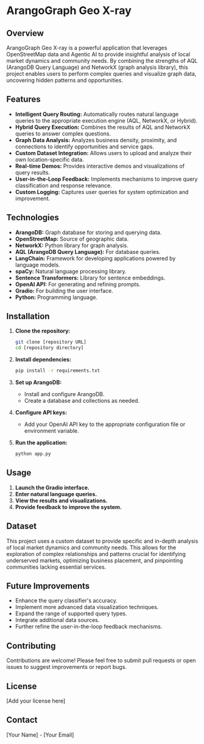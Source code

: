 # ArangoGraph Geo X-ray

## Overview

ArangoGraph Geo X-ray is a powerful application that leverages OpenStreetMap data and Agentic AI to provide insightful analysis of local market dynamics and community needs. By combining the strengths of AQL (ArangoDB Query Language) and NetworkX (graph analysis library), this project enables users to perform complex queries and visualize graph data, uncovering hidden patterns and opportunities.

## Features

* **Intelligent Query Routing:** Automatically routes natural language queries to the appropriate execution engine (AQL, NetworkX, or Hybrid).
* **Hybrid Query Execution:** Combines the results of AQL and NetworkX queries to answer complex questions.
* **Graph Data Analysis:** Analyzes business density, proximity, and connections to identify opportunities and service gaps.
* **Custom Dataset Integration:** Allows users to upload and analyze their own location-specific data.
* **Real-time Demos:** Provides interactive demos and visualizations of query results.
* **User-in-the-Loop Feedback:** Implements mechanisms to improve query classification and response relevance.
* **Custom Logging:** Captures user queries for system optimization and improvement.

## Technologies

* **ArangoDB:** Graph database for storing and querying data.
* **OpenStreetMap:** Source of geographic data.
* **NetworkX:** Python library for graph analysis.
* **AQL (ArangoDB Query Language):** For database queries.
* **LangChain:** Framework for developing applications powered by language models.
* **spaCy:** Natural language processing library.
* **Sentence Transformers:** Library for sentence embeddings.
* **OpenAI API:** For generating and refining prompts.
* **Gradio:** For building the user interface.
* **Python:** Programming language.

## Installation

1.  **Clone the repository:**

    ```bash
    git clone [repository URL]
    cd [repository directory]
    ```

2.  **Install dependencies:**

    ```bash
    pip install -r requirements.txt
    ```

3.  **Set up ArangoDB:**

    * Install and configure ArangoDB.
    * Create a database and collections as needed.

4.  **Configure API keys:**

    * Add your OpenAI API key to the appropriate configuration file or environment variable.

5.  **Run the application:**

    ```bash
    python app.py
    ```

## Usage

1.  **Launch the Gradio interface.**
2.  **Enter natural language queries.**
3.  **View the results and visualizations.**
4.  **Provide feedback to improve the system.**

## Dataset

This project uses a custom dataset to provide specific and in-depth analysis of local market dynamics and community needs. This allows for the exploration of complex relationships and patterns crucial for identifying underserved markets, optimizing business placement, and pinpointing communities lacking essential services.

## Future Improvements

* Enhance the query classifier's accuracy.
* Implement more advanced data visualization techniques.
* Expand the range of supported query types.
* Integrate additional data sources.
* Further refine the user-in-the-loop feedback mechanisms.

## Contributing

Contributions are welcome! Please feel free to submit pull requests or open issues to suggest improvements or report bugs.

## License

[Add your license here]

## Contact

[Your Name] - [Your Email]
